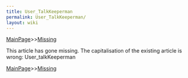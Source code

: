 ```yaml
---
title: User_TalkKeeperman
permalink: User_TalkKeeperman/
layout: wiki
---
```


[MainPage](/keeperrl_wiki/ "wikilink")>>[Missing](/keeperrl_wiki/Missing "wikilink")


This article has gone missing.
The capitalisation of the existing article is wrong: User_talkKeeperman

[MainPage](/keeperrl_wiki/ "wikilink")>>[Missing](/keeperrl_wiki/Missing "wikilink")

